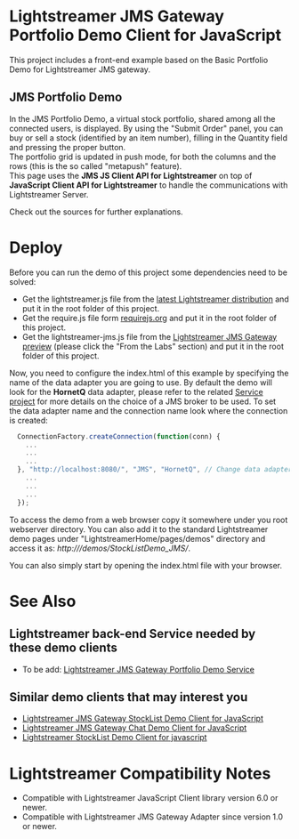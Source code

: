 # Lightstreamer JMS Gateway Portfolio Demo Client for JavaScript #

This project includes a front-end example based on the Basic Portfolio Demo for Lightstreamer JMS gateway.

## JMS Portfolio Demo ##

In the JMS Portfolio Demo, a virtual stock portfolio, shared among all the connected users, is displayed.
By using the "Submit Order" panel, you can buy or sell a stock (identified by an item number), filling in the Quantity field and pressing the proper button.<br>
The portfolio grid is updated in push mode, for both the columns and the rows (this is the so called "metapush" feature).<br>
This page uses the <b>JMS JS Client API for Lightstreamer</b> on top of <b>JavaScript Client API for Lightstreamer</b> to handle the communications with Lightstreamer Server.<br>

Check out the sources for further explanations. 

# Deploy #

Before you can run the demo of this project some dependencies need to be solved:

-  Get the lightstreamer.js file from the [latest Lightstreamer distribution](http://www.lightstreamer.com/download) and put it in the root folder of this project.
-  Get the require.js file form [requirejs.org](http://requirejs.org/docs/download.html) and put it in the root folder of this project.
-  Get the lightstreamer-jms.js file from the [Lightstreamer JMS Gateway preview](http://www.lightstreamer.com/download) (please click the "From the Labs" section) and put it in the root folder of this project.

Now, you need to configure the index.html of this example by specifying the name of the data adapter you are going to use. By default the demo will look for the <b>HornetQ</b> data adapter, please refer to the related [Service project]() for more details on the choice of a JMS broker to be used. 
To set the data adapter name and the connection name look where the connection is created:

```js
  ConnectionFactory.createConnection(function(conn) {
    ...
    ...
    ...
  }, "http://localhost:8080/", "JMS", "HornetQ", // Change data adapter here
    ...
    ...
    ...
  });
```

To access the demo from a web browser copy it somewhere under you root webserver directory. You can also add it to the standard Lightstreamer demo pages under "LightstreamerHome/pages/demos" directory and access it as: <i>http://<your lightstreamer http address>/demos/StockListDemo_JMS/</i>.

You can also simply start by opening the index.html file with your browser.


# See Also #

## Lightstreamer back-end Service needed by these demo clients ##

* To be add: [Lightstreamer JMS Gateway Portfolio Demo Service]()

## Similar demo clients that may interest you ##

* [Lightstreamer JMS Gateway StockList Demo Client for JavaScript](https://github.com/Weswit/Lightstreamer-JMS-example-StockList-client-javascript)
* [Lightstreamer JMS Gateway Chat Demo Client for JavaScript](https://github.com/Weswit/Lightstreamer-JMS-example-Chat-client-javascript)
* [Lightstreamer StockList Demo Client for javascript](https://github.com/Weswit/Lightstreamer-example-StockList-client-javascript)

# Lightstreamer Compatibility Notes #

- Compatible with Lightstreamer JavaScript Client library version 6.0 or newer.
- Compatible with Lightstreamer JMS Gateway Adapter since version 1.0 or newer.
